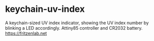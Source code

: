 # keychain-uv-index
 
A keychain-sized UV index indicator, showing the UV index number by blinking a LED accordingly. Attiny85 controller and CR2032 battery. https://fritzenlab.net
